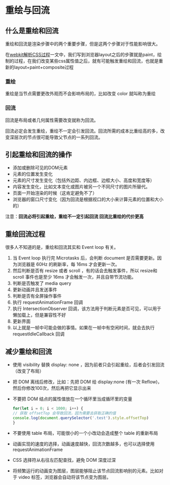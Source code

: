 # 重绘与回流

## 什么是重绘和回流
重绘和回流是渲染步骤中的两个重要步骤，但是这两个步骤对于性能影响很大。  

在[webkit解析CSS过程](/Computer/Browser/webkit解析CSS.md)一文中，我们写到浏览器layout之后的步骤就是paint，绘制的过程，在我们改变某些css属性值之后，就有可能触发重绘和回流，也就是重新的layout+paint+composite过程


### 重绘

重绘是当节点需要更改外观而不会影响布局的，比如改变 color 就叫称为重绘  

### 回流
回流是布局或者几何属性需要改变就称为回流。  

回流必定会发生重绘，重绘不一定会引发回流。回流所需的成本比重绘高的多，改变深层次的节点很可能导致父节点的一系列回流。

## 引起重绘和回流的操作

- 添加或删除可见的DOM元素
- 元素的位置发生变化
- 元素的尺寸发生变化（包括外边距、内边框、边框大小、高度和宽度等）
- 内容发生变化，比如文本变化或图片被另一个不同尺寸的图片所替代。
- 页面一开始渲染的时候（这肯定避免不了）
- 浏览器的窗口尺寸变化（因为回流是根据视口的大小来计算元素的位置和大小的）

注意：**回流必将引起重绘，重绘不一定引起回流 回流比重绘的代价更高**


## 重绘回流过程

很多人不知道的是，重绘和回流其实和 Event loop 有关。
1. 当 Event loop 执行完 Microtasks 后，会判断 document 是否需要更新。因为浏览器是 60Hz 的刷新率，每 16ms 才会更新一次。
2. 然后判断是否有 resize 或者 scroll ，有的话会去触发事件，所以 resize和 scroll 事件也是至少 16ms 才会触发一次，并且自带节流功能。
3. 判断是否触发了 media query
4. 更新动画并且发送事件
5. 判断是否有全屏操作事件
6. 执行 requestAnimationFrame 回调
7. 执行 IntersectionObserver 回调，该方法用于判断元素是否可见，可以用于懒加载上，但是兼容性不好
8. 更新界面
9. 以上就是一帧中可能会做的事情。如果在一帧中有空闲时间，就会去执行requestIdleCallback 回调

## 减少重绘和回流

- 使用 visibility 替换 display: none ，因为前者只会引起重绘，后者会引发回流（改变了布局）
- 把 DOM 离线后修改，比如：先把 DOM 给 display:none (有一次 Reflow)，然后你修改100次，然后再把它显示出来
- 不要把 DOM 结点的属性值放在一个循环里当成循环里的变量

    ```js
    for(let i = 0; i < 1000; i++) {  
    // 获取 offsetTop 会导致回流，因为需要去获取正确的值  
    console.log(document.querySelector('.test').style.offsetTop)  
    }
    ```

- 不要使用 table 布局，可能很小的一个小改动会造成整个 table 的重新布局
- 动画实现的速度的选择，动画速度越快，回流次数越多，也可以选择使用requestAnimationFrame
- CSS 选择符从右往左匹配查找，避免 DOM 深度过深
- 将频繁运行的动画变为图层，图层能够阻止该节点回流影响别的元素。比如对于 video 标签，浏览器会自动将该节点变为图层。

